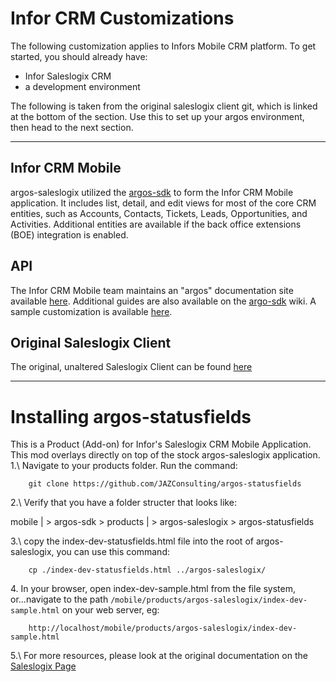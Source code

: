 # Infor CRM Customizations
The following customization applies to Infors Mobile CRM platform. To get started, you should already have: 

* Infor Saleslogix CRM
* a development environment

The following is taken from the original saleslogix client git, which is linked at the bottom of the section. Use this to set up your argos environment, then head to the next section.

- - -

## Infor CRM Mobile
argos-saleslogix utilized the [argos-sdk](https://github.com/Saleslogix/argos-sdk) to form the Infor CRM Mobile application. It includes list, detail, and edit views for most of the core CRM entities, such as Accounts, Contacts, Tickets, Leads, Opportunities, and Activities. Additional entities are available if the back office extensions (BOE) integration is enabled.

## API
The Infor CRM Mobile team maintains an "argos" documentation site available [here](http://developer.saleslogix.com/argos/). Additional guides are also available on the [argo-sdk](https://github.com/Saleslogix/argos-sdk/wiki) wiki. A sample customization is available [here](https://github.com/Saleslogix/argos-sample).

## Original Saleslogix Client
The original, unaltered Saleslogix Client can be found [here](https://github.com/Saleslogix/argos-saleslogix)

- - -

# Installing argos-statusfields
This is a Product (Add-on) for Infor's Saleslogix CRM Mobile Application. This mod overlays directly on top of the stock argos-saleslogix application. 
1.\ Navigate to your products folder. Run the command:
```
    git clone https://github.com/JAZConsulting/argos-statusfields 
```

2.\ Verify that you have a folder structer that looks like: 

mobile 
      |
      > argos-sdk
      > products
               |
               > argos-saleslogix
               > argos-statusfields

3.\ copy the index-dev-statusfields.html file into the root of argos-saleslogix, you can use this command:
```
    cp ./index-dev-statusfields.html ../argos-saleslogix/
```
4\.	In your browser, open index-dev-sample.html from the file system, or...navigate to the path `/mobile/products/argos-saleslogix/index-dev-sample.html` on your web server, eg:

		http://localhost/mobile/products/argos-saleslogix/index-dev-sample.html
    
5.\ For more resources, please look at the original documentation on the [Saleslogix Page](https://github.com/Saleslogix)    


